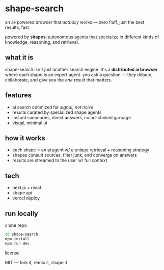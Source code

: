 # shape-search

an ai-powered browser that *actually* works — zero fluff, just the best results, fast.

powered by **shapes**: autonomous agents that specialize in different kinds of knowledge, reasoning, and retrieval.

## what it is

shape-search isn't just another search engine. it's a **distributed ai browser** where each shape is an expert agent. you ask a question — they debate, collaborate, and give you the *one* result that matters.

## features

- ai search optimized for *signal, not noise*
- results curated by specialized shape agents
- instant summaries, direct answers, no ad-choked garbage
- visual, minimal ui

## how it works

- each shape = an ai agent w/ a unique retrieval + reasoning strategy
- shapes consult sources, filter junk, and converge on answers
- results are streamed to the user w/ full context

## tech

- next.js + react
- shape api
- vercel deploy

## run locally
clone repo
```bash
cd shape-search
npm install
npm run dev
```


license

MIT — fork it, remix it, shape it
